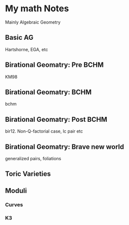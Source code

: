 # My math Notes
Mainly Algebraic Geometry
## Basic AG
Hartshorne, EGA, etc
## Birational Geomatry: Pre BCHM
KM98
## Birational Geomatry: BCHM
bchm
## Birational Geomatry: Post BCHM
bir12.
Non-Q-factorial case, lc pair etc
## Birational Geomatry: Brave new world
generalized pairs, foliations
## Toric Varieties
## Moduli
### Curves
### K3